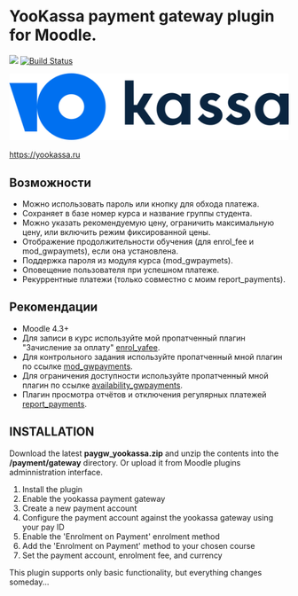 # YooKassa payment gateway plugin for Moodle.

[![](https://img.shields.io/github/v/release/Snickser/moodle-paygw_yookassa.svg)](https://github.com/Snickser/moodle-paygw_yookassa/releases)
[![Build Status](https://github.com/Snickser/moodle-paygw_yookassa/actions/workflows/moodle-ci.yml/badge.svg)](https://github.com/Snickser/moodle-paygw_yookassa/actions/workflows/moodle-ci.yml)

![alt text](https://raw.githubusercontent.com/Snickser/moodle-paygw_yookassa/809333a08256b99ff3a7143ce2fbc0ee9fba6b24/pix/img.svg)

https://yookassa.ru

## Возможности

+ Можно использовать пароль или кнопку для обхода платежа.
+ Сохраняет в базе номер курса и название группы студента.
+ Можно указать рекомендуемую цену, ограничить максимальную цену, или включить режим фиксированной цены.
+ Отображение продолжительности обучения (для enrol_fee и mod_gwpaymets), если она установлена.
+ Поддержка пароля из модуля курса (mod_gwpaymets).
+ Оповещение пользователя при успешном платеже.
+ Рекуррентные платежи (только совместно с моим report_payments).

## Рекомендации

+ Moodle 4.3+
+ Для записи в курс используйте мой пропатченный плагин "Зачисление за оплату" [enrol_yafee](https://github.com/Snickser/moodle-enrol_yafee).
+ Для контрольного задания используйте пропатченный мной плагин по ссылке [mod_gwpayments](https://github.com/Snickser/moodle-mod_gwpayments/tree/dev).
+ Для ограничения доступности используйте пропатченный мной плагин по ссылке [availability_gwpayments](https://github.com/Snickser/moodle-availability_gwpayments/tree/dev).
+ Плагин просмотра отчётов и отключения регулярных платежей [report_payments](https://github.com/Snickser/moodle-report_payments/tree/dev).

## INSTALLATION

Download the latest **paygw_yookassa.zip** and unzip the contents into the **/payment/gateway** directory. Or upload it from Moodle plugins adminnistration interface.<br>

1. Install the plugin
2. Enable the yookassa payment gateway
3. Create a new payment account
4. Configure the payment account against the yookassa gateway using your pay ID
5. Enable the 'Enrolment on Payment' enrolment method
6. Add the 'Enrolment on Payment' method to your chosen course
7. Set the payment account, enrolment fee, and currency

This plugin supports only basic functionality, but everything changes someday...
